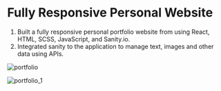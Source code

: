 # Fully Responsive Personal Website
1. Built a fully responsive personal portfolio website from using React, HTML, SCSS, JavaScript, and Sanity.io.
2. Integrated sanity to the application to manage text, images and other data using APIs.

![portfolio](https://user-images.githubusercontent.com/104251801/178652879-b4af6eb9-7322-45db-9115-9b5910213c97.png)

![portfolio_1](https://user-images.githubusercontent.com/104251801/178652915-e273f9fc-a126-4e08-856f-ee738f76b815.png)
